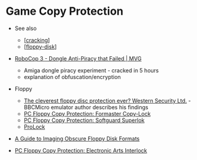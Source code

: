 Game Copy Protection
====================

* See also
    * [[cracking]]
    * [[floppy-disk]]

* [RoboCop 3 - Dongle Anti-Piracy that Failed | MVG](https://www.youtube.com/watch?v=W1cryx7TzqM)
    * Amiga dongle piracy experiment - cracked in 5 hours
    * explanation of obfuscation/encryption
* Floppy
    * [The cleverest floppy disc protection ever? Western Security Ltd.](https://scarybeastsecurity.blogspot.com/2020/12/the-cleverest-floppy-disc-protection.html) - BBCMicro emulator author describes his findings
    * [PC Floppy Copy Protection: Formaster Copy-Lock](https://martypc.blogspot.com/2024/08/pc-floppy-copy-protection-formaster.html)
    * [PC Floppy Copy Protection: Softguard Superlok](https://martypc.blogspot.com/2024/08/pc-floppy-copy-protection-softguard.html)
    * [ProLock](https://martypc.blogspot.com/2024/09/pc-floppy-copy-protection-vault-prolok.html)

* [A Guide to Imaging Obscure Floppy Disk Formats](https://zenodo.org/records/13828372)
* [PC Floppy Copy Protection: Electronic Arts Interlock](https://martypc.blogspot.com/2024/09/pc-floppy-copy-protection-electronic.html)


[//begin]: # "Autogenerated link references for markdown compatibility"
[cracking]: cracking.md "Cracking"
[floppy-disk]: floppy-disk.md "Floppy Disk"
[//end]: # "Autogenerated link references"